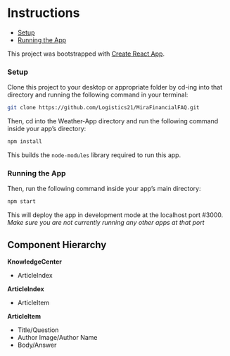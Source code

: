 # Instructions

- [Setup](#setup)
- [Running the App](#running-in-development-mode)

This project was bootstrapped with [Create React App](https://github.com/facebookincubator/create-react-app).

### Setup <a id="setup"></a>

Clone this project to your desktop or appropriate folder by cd-ing into that directory and running the following command in your terminal:

```sh
git clone https://github.com/Logistics21/MiraFinancialFAQ.git
```

Then, cd into the Weather-App directory and run the following command inside your app’s directory:

```sh
npm install
```

This builds the `node-modules` library required to run this app.

### Running the App <a id="running-in-development-mode"></a>

Then, run the following command inside your app’s main directory:

```sh
npm start
```

This will deploy the app in development mode at the localhost port #3000. *Make sure you are not currently running any other apps at that port*

## Component Hierarchy

**KnowledgeCenter**
- ArticleIndex

**ArticleIndex**
- ArticleItem

**ArticleItem**
 - Title/Question
  - Author Image/Author Name
  - Body/Answer
